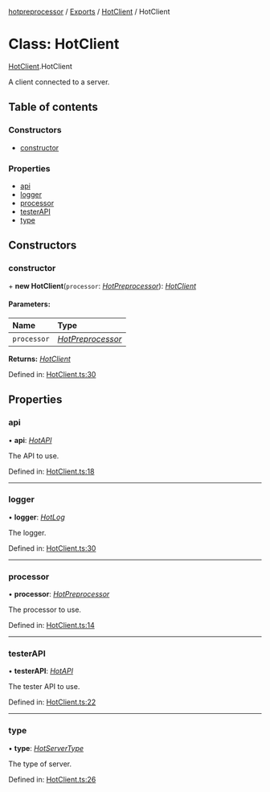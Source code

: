 [hotpreprocessor](../README.md) / [Exports](../modules.md) / [HotClient](../modules/hotclient.md) / HotClient

# Class: HotClient

[HotClient](../modules/hotclient.md).HotClient

A client connected to a server.

## Table of contents

### Constructors

- [constructor](hotclient.hotclient-1.md#constructor)

### Properties

- [api](hotclient.hotclient-1.md#api)
- [logger](hotclient.hotclient-1.md#logger)
- [processor](hotclient.hotclient-1.md#processor)
- [testerAPI](hotclient.hotclient-1.md#testerapi)
- [type](hotclient.hotclient-1.md#type)

## Constructors

### constructor

\+ **new HotClient**(`processor`: [*HotPreprocessor*](hotpreprocessor.hotpreprocessor-1.md)): [*HotClient*](hotclient.hotclient-1.md)

#### Parameters:

Name | Type |
:------ | :------ |
`processor` | [*HotPreprocessor*](hotpreprocessor.hotpreprocessor-1.md) |

**Returns:** [*HotClient*](hotclient.hotclient-1.md)

Defined in: [HotClient.ts:30](https://github.com/OurFreeLight/HotPreprocessor/blob/5a339e8/src/HotClient.ts#L30)

## Properties

### api

• **api**: [*HotAPI*](hotapi.hotapi-1.md)

The API to use.

Defined in: [HotClient.ts:18](https://github.com/OurFreeLight/HotPreprocessor/blob/5a339e8/src/HotClient.ts#L18)

___

### logger

• **logger**: [*HotLog*](hotlog.hotlog-1.md)

The logger.

Defined in: [HotClient.ts:30](https://github.com/OurFreeLight/HotPreprocessor/blob/5a339e8/src/HotClient.ts#L30)

___

### processor

• **processor**: [*HotPreprocessor*](hotpreprocessor.hotpreprocessor-1.md)

The processor to use.

Defined in: [HotClient.ts:14](https://github.com/OurFreeLight/HotPreprocessor/blob/5a339e8/src/HotClient.ts#L14)

___

### testerAPI

• **testerAPI**: [*HotAPI*](hotapi.hotapi-1.md)

The tester API to use.

Defined in: [HotClient.ts:22](https://github.com/OurFreeLight/HotPreprocessor/blob/5a339e8/src/HotClient.ts#L22)

___

### type

• **type**: [*HotServerType*](../enums/hotserver.hotservertype.md)

The type of server.

Defined in: [HotClient.ts:26](https://github.com/OurFreeLight/HotPreprocessor/blob/5a339e8/src/HotClient.ts#L26)
